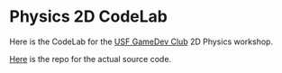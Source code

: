 # Physics 2D CodeLab

Here is the CodeLab for the [USF GameDev Club](https://www.instagram.com/usf_gamedev/) 2D Physics workshop.

[Here](https://github.com/bustlingbungus/Physics2D) is the repo for the actual source code.
